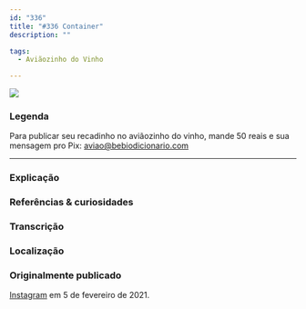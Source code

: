 ```yaml
---
id: "336"
title: "#336 Container"
description: ""

tags:
  - Aviãozinho do Vinho

---
```


![](https://bebiodicionario-com.s3.amazonaws.com/media/posts/202102/146614554_246449197067791_8720968611493575630_n_17860488545343657.jpg)


### Legenda

Para publicar seu recadinho no aviãozinho do vinho, mande 50 reais e sua mensagem pro Pix: aviao@bebiodicionario.com


---

### Explicação



### Referências & curiosidades


### Transcrição

### Localização


### Originalmente publicado

[Instagram](https://www.instagram.com/bebiodicionario/) em 5 de fevereiro de 2021.
